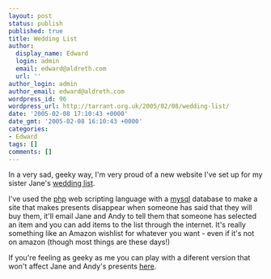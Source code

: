 ```yaml
---
layout: post
status: publish
published: true
title: Wedding List
author:
  display_name: Edward
  login: admin
  email: edward@aldreth.com
  url: ''
author_login: admin
author_email: edward@aldreth.com
wordpress_id: 96
wordpress_url: http://tarrant.org.uk/2005/02/08/wedding-list/
date: '2005-02-08 17:10:43 +0000'
date_gmt: '2005-02-08 16:10:43 +0000'
categories:
- Edward
tags: []
comments: []
---
```

<p>In a very sad, geeky way, I'm very proud of a new website I've set up for my sister Jane's <a href="http://janeandandy.co.uk">wedding list</a>.</p>
<p>I've used the <a href="http://www.php.net/">php</a> web scripting language with a <a href="http://www.mysql.com/">mysql</a> database to make a site that makes presents disappear when someone has said that they will buy them, it'll email Jane and Andy to tell them that someone has selected an item and you can add items to the list through the internet.  It's really something like an Amazon wishlist for whatever you want - even if it's not on amazon (though most things are these days!)</p>
<p>If you're feeling as geeky as me you can play with a diferent version that won't affect Jane and Andy's presents <a href="http://www.aldreth.com/list/">here</a>.</p>
